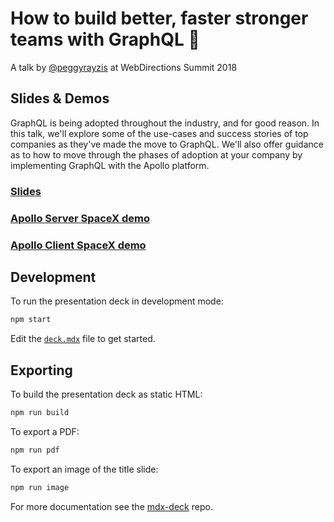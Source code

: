 
# How to build better, faster stronger teams with GraphQL :rocket:

A talk by [@peggyrayzis](https://twitter.com/peggyrayzis) at WebDirections Summit 2018

## Slides & Demos

GraphQL is being adopted throughout the industry, and for good reason. In this talk, we'll explore some of the use-cases and success stories of top companies as they've made the move to GraphQL. We'll also offer guidance as to how to move through the phases of adoption at your company by implementing GraphQL with the Apollo platform.

### [Slides](https://apollo-webdirections.netlify.com/)

### [Apollo Server SpaceX demo](https://codesandbox.io/s/o79nvkk9q9)

### [Apollo Client SpaceX demo](https://codesandbox.io/s/88wyz3m7k2)

## Development

To run the presentation deck in development mode:

```sh
npm start
```

Edit the [`deck.mdx`](deck.mdx) file to get started.

## Exporting

To build the presentation deck as static HTML:

```sh
npm run build
```

To export a PDF:

```sh
npm run pdf
```

To export an image of the title slide:

```sh
npm run image
```

For more documentation see the [mdx-deck][] repo.

[mdx-deck]: https://github.com/jxnblk/mdx-deck
